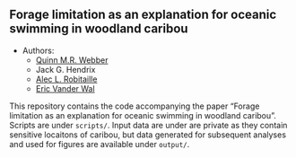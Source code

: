 

## Forage limitation as an explanation for oceanic swimming in woodland caribou



  - Authors:
      - [Quinn M.R. Webber](https://qwebber.weebly.com/)
      - Jack G. Hendrix
      - [Alec L. Robitaille](http://robitalec.ca/)
      - [Eric Vander Wal](https://weel.gitlab.io/)

This repository contains the code accompanying the paper “Forage limitation as an explanation for oceanic swimming in woodland caribou”. 
Scripts are under `scripts/`.  Input data are under are private as they contain sensitive locaitons of caribou, but data generated for subsequent analyses and used for figures are available under `output/`.